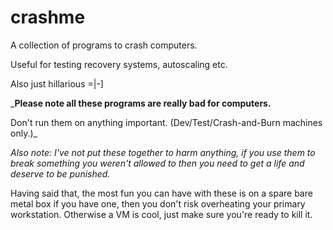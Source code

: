 # crashme
A collection of programs to crash computers.

Useful for testing recovery systems, autoscaling etc.

Also just hillarious =|-]


_**Please note all these programs are really bad for computers.**

Don't run them on anything important.  (Dev/Test/Crash-and-Burn machines only.)_


_Also note: I've not put these together to harm anything, if you use them to break something you weren't allowed to then you need to get a life and deserve to be punished._

Having said that, the most fun you can have with these is on a spare bare metal box if you have one, then you don't risk overheating your primary workstation.  Otherwise a VM is cool, just make sure you're ready to kill it.
